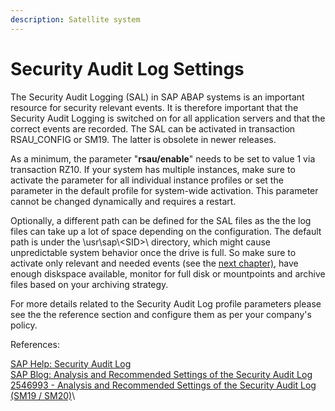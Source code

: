 ```yaml
---
description: Satellite system
---
```


# Security Audit Log Settings

The Security Audit Logging (SAL) in SAP ABAP systems is an important resource for security relevant events. It is therefore important that the Security Audit Logging is switched on for all application servers and that the correct events are recorded. The SAL can be activated in transaction RSAU\_CONFIG or SM19. The latter is obsolete in newer releases.

As a minimum, the parameter "**rsau/enable**" needs to be set to value 1 via transaction RZ10. If your system has multiple instances, make sure to activate the parameter for all individual instance profiles or set the parameter in the default profile for system-wide activation. This parameter cannot be changed dynamically and requires a restart.

Optionally, a different path can be defined for the SAL files as the the log files can take up a lot of space depending on the configuration. The default path is under the \usr\sap\\\<SID>\ directory, which might cause unpredictable system behavior once the drive is full. So make sure to activate only relevant and needed events (see the [next chapter)](audit-event-ids-to-record.md), have enough diskspace available, monitor for full disk or mountpoints and archive files based on your archiving strategy.



For more details related to the Security Audit Log profile parameters please see the the reference section and configure them as per your company's policy.

References:

[SAP Help: Security Audit Log](https://help.sap.com/docs/SAP\_NETWEAVER\_700/12b9c3746c53101486a59afda7426260/c769bcb7f36611d3a6510000e835363f.html)\
[SAP Blog: Analysis and Recommended Settings of the Security Audit Log](https://blogs.sap.com/2014/12/11/analysis-and-recommended-settings-of-the-security-audit-log-sm19-sm20/)\
[2546993 - Analysis and Recommended Settings of the Security Audit Log (SM19 / SM20)](https://launchpad.support.sap.com/#/notes/2546993)\\
